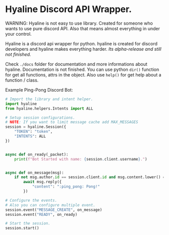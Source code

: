 # Hyaline Discord API Wrapper.
WARNING: Hyaline is not easy to use library. Created for someone who wants to use pure discord API. Also that means almost everything in under your control.

Hyaline is a discord api wrapper for python. hyaline is created for discord developers and hyaline makes everything harder. *Its alpha-release and still not finished.*

Check `./docs` folder for documentation and more informations about hyaline. Documentation is not finished. You can use python `dir()` function for get all functions, attrs in the object. Also use `help()` for get help about a function / class.

Example Ping-Pong Discord Bot:
```py
# Import the library and intent helper.
import hyaline
from hyaline.helpers.Intents import ALL

# Setup session configurations.
# NOTE: If you want to limit message cache add MAX_MESSAGES
session = hyaline.Session({
    "TOKEN": "token",
    "INTENTS": ALL
})


async def on_ready(_packet):
    print(f"Bot Started with name: {session.client.username}.")


async def on_message(msg):
    if not msg.author.id == session.client.id and msg.content.lower() == "ping":
        await msg.reply({
            "content": ":ping_pong: Pong!"
        })

# Configure the events.
# Also you can configure multiple event.
session.event("MESSAGE_CREATE", on_message)
session.event("READY", on_ready)

# Start the session.
session.start()
```